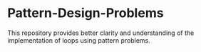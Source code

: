 # Pattern-Design-Problems
This repository provides better clarity and understanding of the implementation of loops using pattern problems.

